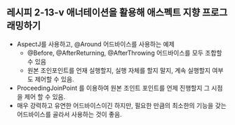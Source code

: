 ## 레시피 2-13-v 애너테이션을 활용해 애스펙트 지향 프로그래밍하기

* AspectJ를 사용하고, @Around 어드바이스를 사용하는 예제
  * @Before, @AfterReturning, @AfterThrowing 어드바이스를 모두 조합할 수 있음
  * 원본 조인포인트를 언재 실행할지, 실행 자체를 할지 말지, 계속 실행할지 여부도 제어할 수 있음.
* ProceedingJoinPoint 를 이용하여 원본 조인트 포인트를 언제 진행할지 그 시점을 제어 할 수 있음.
* 매우 강력하고 유연한 어드바이스이긴 하지만, 필요한 만큼의 최소한의 기능을 갖는 어드바이스를 골라서 사용하는 것이 좋음.


